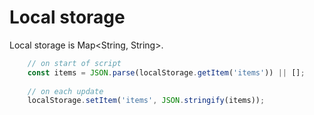 # Local storage
Local storage is Map<String, String>.
```javascript
	// on start of script
	const items = JSON.parse(localStorage.getItem('items')) || [];
	
	// on each update
	localStorage.setItem('items', JSON.stringify(items));
```